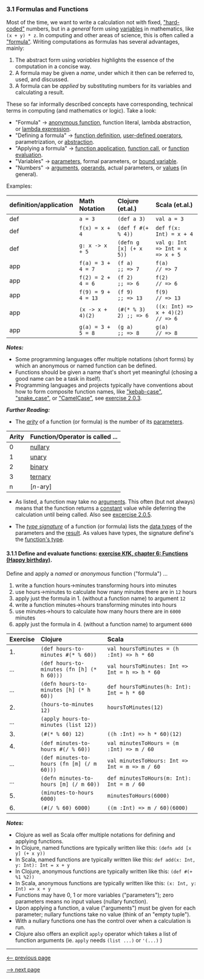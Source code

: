 ### 3.1 Formulas and Functions

Most of the time, we want to write a calculation not with fixed,
["hard-coded"](https://en.wikipedia.org/wiki/Hard_coding) numbers, but in a _general_ form using
[variables](https://en.wikipedia.org/wiki/Variable_(mathematics)) in mathematics, like `(x + y) * z`.
In computing and other areas of science, this is often called a
["formula"](https://en.wikipedia.org/wiki/Formula).
Writing computations as formulas has several advantages, mainly:

1. The abstract form using _variables_ highlights the essence of the computation in a concise way.
2. A formula may be given a _name_, under which it then can be referred to, used, and discussed.
3. A formula can be _applied_ by substituting numbers for its variables and calculating a result.

These so far informally described concepts have corresponding, technical terms in computing (and mathematics or logic).  Take a look:

* "Formula" -> [anonymous function](https://en.wikipedia.org/wiki/Anonymous_function), function literal, lambda abstraction, or
  [lambda expression](https://en.wikipedia.org/wiki/Lambda_calculus).
* "Defining a formula" -> [function definition](https://en.wikipedia.org/wiki/Function_(mathematics)),
  [user-defined operators](https://en.wikipedia.org/wiki/Operator_(computer_programming)),
  parametrization, or
  [abstraction](https://en.wikipedia.org/wiki/Abstraction_(computer_science)).
* "Applying a formula" -> [function application](https://en.wikipedia.org/wiki/Function_application),
  [function call](https://en.wikipedia.org/wiki/Subroutine), or
  [function evaluation](https://en.wikipedia.org/wiki/Evaluation_strategy).
* "Variables" -> [parameters](https://en.wikipedia.org/wiki/Parameter_(computer_programming)), formal parameters, or
  [bound variable](https://en.wikipedia.org/wiki/Free_variables_and_bound_variables).
* "Numbers" -> [arguments](https://en.wikipedia.org/wiki/Argument_of_a_function),
  [operands](https://en.wikipedia.org/wiki/Operand), actual parameters, or
  [values](https://en.wikipedia.org/wiki/Value_(computer_science)) (in general).

Examples:

definition/application | Math Notation | Clojure (et.al.) | Scala (et.al.)
:----|:----|:----|:----
def | `a = 3`              | `(def a 3)`             | `val a = 3`
def | `f(x) = x + 4`       | `(def f #(+ % 4))`      | `def f(x: Int) = x + 4`
def | `g: x -> x + 5`      | `(defn g [x] (+ x 5))`  | `val g: Int => Int = x => x + 5`
app | `f(a) = 3 + 4 = 7`   | `(f a)        ;; => 7`  | `f(a)                    // => 7`
app | `f(2) = 2 + 4 = 6`   | `(f 2)        ;; => 6`  | `f(2)                    // => 6`
app | `f(9) = 9 + 4 = 13`  | `(f 9)        ;; => 13` | `f(9)                    // => 13`
app | `(x -> x + 4)(2)`    | `(#(* % 3) 2) ;; => 6`  | `((x: Int) => x + 4)(2)  // => 6`
app | `g(a) = 3 + 5 = 8`   | `(g a)        ;; => 8`  | `g(a)                    // => 8`

___Notes:___

* Some programming languages offer multiple notations (short forms) by which an anonymous or named function can be defined.
* Functions should be given a name that's short yet meaningful (chosing a good name can be a task in itself).
* Programming languages and projects typically have conventions about how to form composite function names, like
  ["kebab-case"](https://en.wikipedia.org/wiki/Letter_case#Special_case_styles),
  ["snake_case"](https://en.wikipedia.org/wiki/Snake_case), or
  ["CamelCase"](https://en.wikipedia.org/wiki/Camel_case), see
  [exercise 2.0.3](ch2_expressions.md#203-write-and-use-named-expressions-exercise-kfk-chapter-3-giving-names-to-expressions).

___Further Reading:___

* The [_arity_](https://en.wikipedia.org/wiki/Arity) of a function (or formula) is the number of its
  [parameters](https://en.wikipedia.org/wiki/Parameter_(computer_programming)).

Arity | Function/Operator is called ...
:-----|:-----
0 | [nullary](https://en.wikipedia.org/wiki/Arity#Nullary)
1 | [unary](https://en.wikipedia.org/wiki/Unary_operation)
2 | [binary](https://en.wikipedia.org/wiki/Binary_function)
3 | [ternary](https://en.wikipedia.org/wiki/Ternary_operation)
n | [_n_-ary]

* As listed, a function may take no
  [arguments](https://en.wikipedia.org/wiki/Argument_of_a_function).
  This often (but not always) means that the function returns a
  [constant](https://en.wikipedia.org/wiki/Constant_(mathematics)) value while deferring the calculation until being called.
  Also see
  [excercise 2.0.5](ch2_expressions.md#205-write-expressions-without-evaluating-them-exercise-kfk-chapter-5-please-tell-me-whats-your-name).

* The [_type signature_](https://en.wikipedia.org/wiki/Type_signature) of a function (or formula) lists the
  [data types](https://en.wikipedia.org/wiki/Data_type) of the parameters and the
  [result](https://en.wikipedia.org/wiki/Return_type).
  As values have types, the signature define's the
  [function's type](https://en.wikipedia.org/wiki/Function_type).

####  3.1.1 Define and evaluate functions: [exercise KfK, chapter 6: Functions (Happy birthday)](http://kids.klipse.tech/clojure/2016/07/30/chapter-6.html).

Define and apply a _named_ or _anonymous_ function ("formula") ...
1. write a function hours->minutes transforming hours into minutes
2. use hours->minutes to calculate how many minutes there are in `12` hours
3. apply just the formula in 1\. (without a function name) to argument `12`
4. write a function minutes->hours transforming minutes into hours
5. use minutes->hours to calculate how many hours there are in `6000` minutes
6. apply just the formula in 4\. (without a function name) to argument `6000`

Exercise | Clojure | Scala
:-------|:------|:------
1\. | `(def hours-to-minutes #(* % 60))` | `val hoursToMinutes = (h :Int) => h * 60`
... | `(def hours-to-minutes (fn [h] (* h 60)))` | `val hoursToMinutes: Int => Int = h => h * 60`
... | `(defn hours-to-minutes [h] (* h 60))` | `def hoursToMinutes(h: Int): Int = h * 60`
2\. | `(hours-to-minutes 12)` | `hoursToMinutes(12)`
... | `(apply hours-to-minutes (list 12))` |
3\. | `(#(* % 60) 12)` | `((h :Int) => h * 60)(12)`
4\. | `(def minutes-to-hours #(/ % 60))` | `val minutesToHours = (m :Int) => m / 60`
... | `(def minutes-to-hours (fn [m] (/ m 60)))` | `val minutesToHours: Int => Int = m => m / 60`
... | `(defn minutes-to-hours [m] (/ m 60))` | `def minutesToHours(m: Int): Int = m / 60`
5\. | `(minutes-to-hours 6000)` | `minutesToHours(6000)`
6\. | `(#(/ % 60) 6000)` | `((m :Int) => m / 60)(6000)`

___Notes:___

* Clojure as well as Scala offer multiple notations for defining and applying functions.
* In Clojure, named functions are typically  written like this: `(defn add [x y] (+ x y))`
* In Scala, named functions are typically  written like this: `def add(x: Int, y: Int): Int = x + y`
* In Clojure, anonymous functions are typically  written like this: `(def #(+ %1 %2))`
* In Scala, anonymous functions are typically  written like this: `(x: Int, y: Int) => x + y`
* Functions may have 0, 1 or more variables ("parameters"); zero parameters means no input values (nullary function).
* Upon applying a function, a value ("arguments") must be given for each parameter; nullary functions take no value (think of an "empty tuple").
* With a nullary functions one has the control over when a calculation is run.
* Clojure also offers an explicit `apply` operator which takes a list of function arguments (ie. `apply` needs `(list ...)` or ` '(...) ` )

-----------------

[<-- previous page](ch3_0_functions.md)

[--> next page](ch3_2_more_function_exercises.md)
